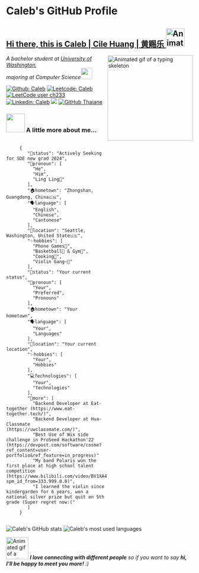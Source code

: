 # Caleb's GitHub Profile
<h2><a href="https://calebhuangsea.github.io./"> Hi there, this is Caleb | Cile Huang | 黄赐乐 </a><img src="https://media.giphy.com/media/12oufCB0MyZ1Go/giphy.gif" width="50" alt="Animated gif of a waving hand"></h2>
<img align='right' src="https://media.giphy.com/media/M9gbBd9nbDrOTu1Mqx/giphy.gif" width="230" alt="Animated gif of a typing skeleton">
<p><em>A bachelor student at <a href="https://www.washington.edu/">University of Washington</a>,<br/> majoring at Computer Science<img src="https://media.giphy.com/media/WUlplcMpOCEmTGBtBW/giphy.gif" width="30">
</em></p>


[![Github: Caleb](https://komarev.com/ghpvc/?username=calebhuangsea&style=flat-square)](https://leetcode.com/ch233/)
[![Leetcode: Caleb](https://img.shields.io/badge/dynamic/json?style=flat-square&labelColor=black&color=%23ffa116&label=Solved&query=solvedOverTotal&url=https%3A%2F%2Fleetcode-badge.vercel.app%2Fapi%2Fusers%2Fch233&logo=leetcode&logoColor=yellow)](https://leetcode.com/ch233/)
[![LeetCode user ch233](https://img.shields.io/badge/dynamic/json?style=flat-square&labelColor=black&color=%23ffa116&label=Ranking&query=ranking&url=https%3A%2F%2Fleetcode-badge.vercel.app%2Fapi%2Fusers%2Fch233&logo=leetcode&logoColor=yellow)](https://leetcode.com/ch233/)
[![Linkedin: Caleb](https://img.shields.io/badge/-Caleb-blue?style=flat-square&logo=Linkedin&logoColor=white&link=https://www.linkedin.com/in/caleb/)](https://www.linkedin.com/in/cile-huang-b105a1252//)
[![](https://img.shields.io/badge/Gmail-calebhuangsea%40gmail.com-red)](caleb:calebhuangsea@gmail.com)
[![GitHub Thaiane](https://img.shields.io/github/followers/calebhuangsea?label=follow&style=social)](https://github.com/calebhuangsea)


### <img src="https://media.giphy.com/media/VgCDAzcKvsR6OM0uWg/giphy.gif" width="50"> A little more about me...  

<pre>
  <code>
     {
        "💼status": "Actively Seeking for SDE new grad 2024",
        "👨pronoun": [
          "He", 
          "Him", 
          "Ling Ling🎻"
        ],
        "🏠hometown": "Zhongshan, Guangdong, China🇨🇳",
        "🗣️language": [
          "English",
          "Chinese",
          "Cantonese"
        ],
        "🏫location": "Seattle, Washington, United State🇺🇸",
        "✨hobbies": [
          "Phone Games📱",
          "Basketball🏀 & Gym💪",
          "Cooking🍳",
          "Violin Gang~🎻"
        ],
        "💼status": "Your current status",
        "👨pronoun": [
          "Your",
          "Preferred",
          "Pronouns"
        ],
        "🏠hometown": "Your hometown",
        "🗣️language": [
          "Your",
          "Languages"
        ],
        "🏫location": "Your current location",
        "✨hobbies": [
          "Your",
          "Hobbies"
        ],
        "💻fechnologies": [
          "Your",
          "Technologies"
        ],
        "👀more": [
          "Backend Developer at Eat-together (https://www.eat-together.tech/)",
          "Backend Developer at Hua-Classmate (https://uwclassmate.com/)",
          "Best Use of Wix side challenge in ProSeed Hackathon'22 (https://devpost.com/software/cosme?ref_content=user-portfolio&ref_feature=in_progress)"
          "My band Polaris won the first place at high school talent competition (https://www.bilibili.com/video/BV1XA411t75c/?spm_id_from=333.999.0.0)",
          "I learned the violin since kindergarden for 6 years, won a national silver prize but quit on 5th grade (Super regret now:("
        ]
     }
  </code>
</pre>

<img src="https://github-readme-stats.vercel.app/api?username=calebhuangsea&show_icons=true&hide=issues,contribs" alt="Caleb's GitHub stats"/>
<img src="https://github-readme-stats.vercel.app/api/top-langs/?username=calebhuangsea&layout=compact" alt="Caleb's most used languages"/>

<img src="https://media.giphy.com/media/LnQjpWaON8nhr21vNW/giphy.gif" width="60" alt="Animated gif of a waving hand"> <em><b>I love connecting with different people</b> so if you want to say <b>hi, I'll be happy to meet you more!</b> :)</em>
